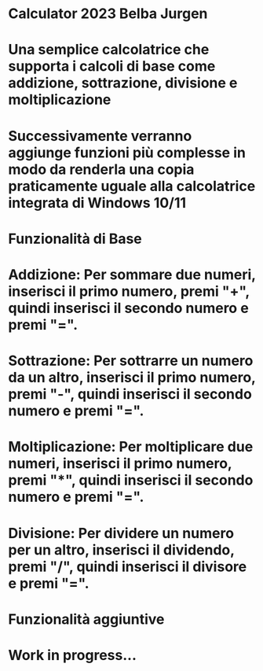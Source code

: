 ﻿# Calculator 2023 Belba Jurgen 

# Una semplice calcolatrice che supporta i calcoli di base come addizione, sottrazione, divisione e moltiplicazione
# Successivamente verranno aggiunge funzioni più complesse in modo da renderla una copia praticamente uguale alla calcolatrice integrata di Windows 10/11

# Funzionalità di Base
# Addizione: Per sommare due numeri, inserisci il primo numero, premi "+", quindi inserisci il secondo numero e premi "=".
# Sottrazione: Per sottrarre un numero da un altro, inserisci il primo numero, premi "-", quindi inserisci il secondo numero e premi "=".
# Moltiplicazione: Per moltiplicare due numeri, inserisci il primo numero, premi "*", quindi inserisci il secondo numero e premi "=".
# Divisione: Per dividere un numero per un altro, inserisci il dividendo, premi "/", quindi inserisci il divisore e premi "=".

# Funzionalità aggiuntive
# Work in progress...